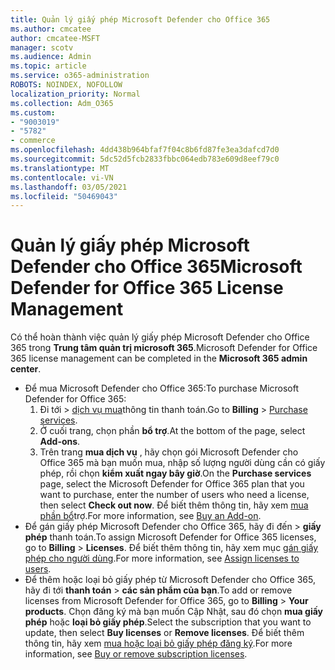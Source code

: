 ```yaml
---
title: Quản lý giấy phép Microsoft Defender cho Office 365
ms.author: cmcatee
author: cmcatee-MSFT
manager: scotv
ms.audience: Admin
ms.topic: article
ms.service: o365-administration
ROBOTS: NOINDEX, NOFOLLOW
localization_priority: Normal
ms.collection: Adm_O365
ms.custom:
- "9003019"
- "5782"
- commerce
ms.openlocfilehash: 4dd438b964bfaf7f04c8b6fd87fe3ea3dafcd7d0
ms.sourcegitcommit: 5dc52d5fcb2833fbbc064edb783e609d8eef79c0
ms.translationtype: MT
ms.contentlocale: vi-VN
ms.lasthandoff: 03/05/2021
ms.locfileid: "50469043"
---
```

# <a name="microsoft-defender-for-office-365-license-management"></a><span data-ttu-id="c0680-102">Quản lý giấy phép Microsoft Defender cho Office 365</span><span class="sxs-lookup"><span data-stu-id="c0680-102">Microsoft Defender for Office 365 License Management</span></span>

<span data-ttu-id="c0680-103">Có thể hoàn thành việc quản lý giấy phép Microsoft Defender cho Office 365 trong  **Trung tâm quản trị microsoft 365**.</span><span class="sxs-lookup"><span data-stu-id="c0680-103">Microsoft Defender for Office 365 license management can be completed in the  **Microsoft 365 admin center**.</span></span>

- <span data-ttu-id="c0680-104">Để mua Microsoft Defender cho Office 365:</span><span class="sxs-lookup"><span data-stu-id="c0680-104">To purchase Microsoft Defender for Office 365:</span></span>
    1. <span data-ttu-id="c0680-105">Đi tới   >  [dịch vụ mua](https://go.microsoft.com/fwlink/p/?linkid=868433)thông tin thanh toán.</span><span class="sxs-lookup"><span data-stu-id="c0680-105">Go to **Billing** > [Purchase services](https://go.microsoft.com/fwlink/p/?linkid=868433).</span></span>
    2. <span data-ttu-id="c0680-106">Ở cuối trang, chọn phần **bổ trợ**.</span><span class="sxs-lookup"><span data-stu-id="c0680-106">At the bottom of the page, select **Add-ons**.</span></span>
    3. <span data-ttu-id="c0680-107">Trên trang **mua dịch vụ** , hãy chọn gói Microsoft Defender cho Office 365 mà bạn muốn mua, nhập số lượng người dùng cần có giấy phép, rồi chọn **kiểm xuất ngay bây giờ**.</span><span class="sxs-lookup"><span data-stu-id="c0680-107">On the **Purchase services** page, select the Microsoft Defender for Office 365 plan that you want to purchase, enter the number of users who need a license, then select **Check out now**.</span></span> <span data-ttu-id="c0680-108">Để biết thêm thông tin, hãy xem [mua phần bổ](https://docs.microsoft.com/microsoft-365/commerce/buy-or-edit-an-add-on)trợ.</span><span class="sxs-lookup"><span data-stu-id="c0680-108">For more information, see [Buy an Add-on](https://docs.microsoft.com/microsoft-365/commerce/buy-or-edit-an-add-on).</span></span>
- <span data-ttu-id="c0680-109">Để gán giấy phép Microsoft Defender cho Office 365, hãy đi đến  >  **giấy phép** thanh toán.</span><span class="sxs-lookup"><span data-stu-id="c0680-109">To assign Microsoft Defender for Office 365 licenses, go to **Billing** > **Licenses**.</span></span> <span data-ttu-id="c0680-110">Để biết thêm thông tin, hãy xem mục [gán giấy phép cho người dùng](https://docs.microsoft.com/microsoft-365/admin/manage/assign-licenses-to-users).</span><span class="sxs-lookup"><span data-stu-id="c0680-110">For more information, see [Assign licenses to users](https://docs.microsoft.com/microsoft-365/admin/manage/assign-licenses-to-users).</span></span>
- <span data-ttu-id="c0680-111">Để thêm hoặc loại bỏ giấy phép từ Microsoft Defender cho Office 365, hãy đi tới **thanh toán**  >  **các sản phẩm của bạn**.</span><span class="sxs-lookup"><span data-stu-id="c0680-111">To add or remove licenses from Microsoft Defender for Office 365, go to **Billing** > **Your products**.</span></span> <span data-ttu-id="c0680-112">Chọn đăng ký mà bạn muốn Cập Nhật, sau đó chọn **mua giấy phép** hoặc **loại bỏ giấy phép**.</span><span class="sxs-lookup"><span data-stu-id="c0680-112">Select the subscription that you want to update, then select **Buy licenses** or **Remove licenses**.</span></span> <span data-ttu-id="c0680-113">Để biết thêm thông tin, hãy xem [mua hoặc loại bỏ giấy phép đăng ký](https://docs.microsoft.com/microsoft-365/commerce/licenses/buy-licenses).</span><span class="sxs-lookup"><span data-stu-id="c0680-113">For more information, see [Buy or remove subscription licenses](https://docs.microsoft.com/microsoft-365/commerce/licenses/buy-licenses).</span></span>